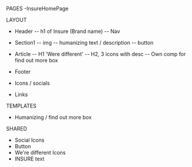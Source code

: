 PAGES
-InsureHomePage

LAYOUT

- Header
  -- h1 of Insure (Brand name)
  -- Nav

- Section1
  -- img
  -- humanizing text / description
  -- button

- Article
  -- H1 'Were different'
  -- H2, 3 icons with desc
  -- Own comp for find out more box

- Footer
- Icons / socials
- Links

TEMPLATES

- Humanizing / find out more box

SHARED

- Social Icons
- Button
- We're different Icons
- INSURE text
